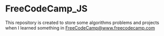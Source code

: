 # FreeCodeCamp_JS
This repository is created to store some algorithms problems and projects when I learned something in FreeCodeCamp@www.freecodecamp.com
